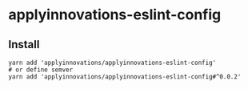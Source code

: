# applyinnovations-eslint-config

## Install

```
yarn add 'applyinnovations/applyinnovations-eslint-config'
# or define semver
yarn add 'applyinnovations/applyinnovations-eslint-config#^0.0.2'
```
